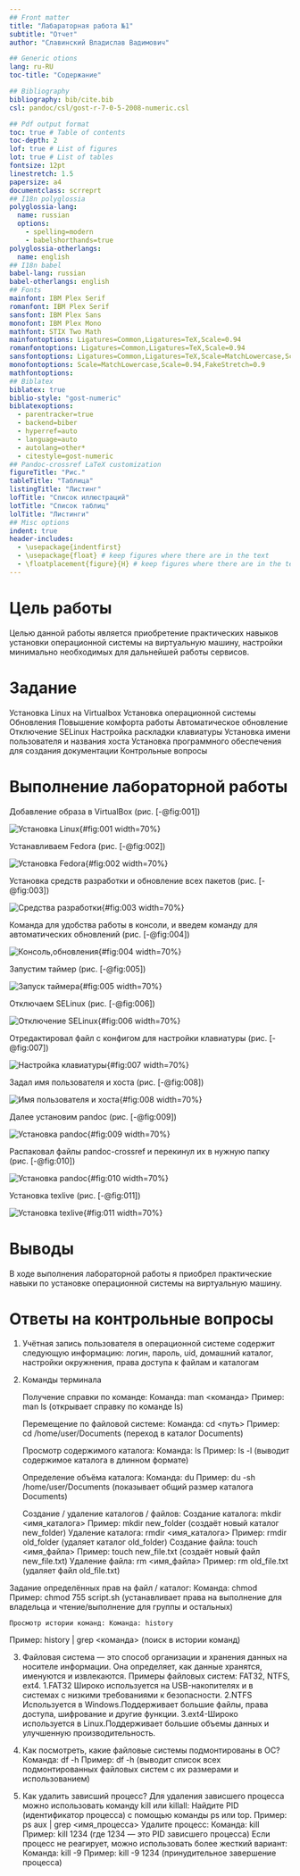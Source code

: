 ```yaml
---
## Front matter
title: "Лабараторная работа №1"
subtitle: "Отчет"
author: "Славинский Владислав Вадимович"

## Generic otions
lang: ru-RU
toc-title: "Содержание"

## Bibliography
bibliography: bib/cite.bib
csl: pandoc/csl/gost-r-7-0-5-2008-numeric.csl

## Pdf output format
toc: true # Table of contents
toc-depth: 2
lof: true # List of figures
lot: true # List of tables
fontsize: 12pt
linestretch: 1.5
papersize: a4
documentclass: scrreprt
## I18n polyglossia
polyglossia-lang:
  name: russian
  options:
	- spelling=modern
	- babelshorthands=true
polyglossia-otherlangs:
  name: english
## I18n babel
babel-lang: russian
babel-otherlangs: english
## Fonts
mainfont: IBM Plex Serif
romanfont: IBM Plex Serif
sansfont: IBM Plex Sans
monofont: IBM Plex Mono
mathfont: STIX Two Math
mainfontoptions: Ligatures=Common,Ligatures=TeX,Scale=0.94
romanfontoptions: Ligatures=Common,Ligatures=TeX,Scale=0.94
sansfontoptions: Ligatures=Common,Ligatures=TeX,Scale=MatchLowercase,Scale=0.94
monofontoptions: Scale=MatchLowercase,Scale=0.94,FakeStretch=0.9
mathfontoptions:
## Biblatex
biblatex: true
biblio-style: "gost-numeric"
biblatexoptions:
  - parentracker=true
  - backend=biber
  - hyperref=auto
  - language=auto
  - autolang=other*
  - citestyle=gost-numeric
## Pandoc-crossref LaTeX customization
figureTitle: "Рис."
tableTitle: "Таблица"
listingTitle: "Листинг"
lofTitle: "Список иллюстраций"
lotTitle: "Список таблиц"
lolTitle: "Листинги"
## Misc options
indent: true
header-includes:
  - \usepackage{indentfirst}
  - \usepackage{float} # keep figures where there are in the text
  - \floatplacement{figure}{H} # keep figures where there are in the text
---
```


# Цель работы

Целью данной работы является приобретение практических навыков установки операционной системы на виртуальную машину, настройки минимально необходимых для дальнейшей работы сервисов.

# Задание

Установка Linux на Virtualbox
Установка операционной системы
Обновления
Повышение комфорта работы
Автоматическое обновление
Отключение SELinux
Настройка раскладки клавиатуры
Установка имени пользователя и названия хоста
Установка программного обеспечения для создания документации
Контрольные вопросы

# Выполнение лабораторной работы

Добавление образа в VirtualBox (рис. [-@fig:001])

![Установка Linux](image/1.png){#fig:001 width=70%}

Устанавливаем Fedora (рис. [-@fig:002])

![Установка Fedora](image/2.png){#fig:002 width=70%}

Установка средств разработки и обновление всех пакетов (рис. [-@fig:003])

![Средства разработки](image/3.png){#fig:003 width=70%}

Команда для удобства работы в консоли, и введем команду для автоматических обновлений (рис. [-@fig:004])

![Консоль,обновления](image/4.png){#fig:004 width=70%}

Запустим таймер (рис. [-@fig:005])

![Запуск таймера](image/5.png){#fig:005 width=70%}

Отключаем SELinux (рис. [-@fig:006])

![Отключение SELinux](image/6.png){#fig:006 width=70%}

Отредактировал файл с конфигом для настройки клавиатуры  (рис. [-@fig:007])

![Настройка клавиатуры](image/7.png){#fig:007 width=70%}

Задал имя пользователя и хоста (рис. [-@fig:008])

![Имя пользователя и хоста](image/8.png){#fig:008 width=70%}

Далее установим pandoc (рис. [-@fig:009])

![Установка pandoc](image/9.png){#fig:009 width=70%}
 
Распаковал файлы pandoc-crossref и перекинул их в нужную папку (рис. [-@fig:010])

![Установка pandoc](image/10.png){#fig:010 width=70%}

Установка texlive (рис. [-@fig:011])

![Установка texlive](image/10.png){#fig:011 width=70%}

# Выводы

В ходе выполнения лабораторной работы я приобрел практические навыки по установке операционной системы на виртуальную машину. 

# Ответы на контрольные вопросы

1. Учётная запись пользователя в операционной системе содержит следующую информацию: логин, пароль, uid, домашний каталог, настройки окружнения, права доступа к файлам и каталогам

2. Команды терминала

    Получение справки по команде:
Команда: man <команда>
Пример: man ls (открывает справку по команде ls)

    Перемещение по файловой системе:
Команда: cd <путь>
Пример: cd /home/user/Documents (переход в каталог Documents)

    Просмотр содержимого каталога:
Команда: ls
Пример: ls -l (выводит содержимое каталога в длинном формате)

    Определение объёма каталога:
Команда: du
Пример: du -sh /home/user/Documents (показывает общий размер каталога Documents)

    Создание / удаление каталогов / файлов:
Создание каталога: mkdir <имя_каталога>
 Пример: mkdir new_folder (создаёт новый каталог new_folder)
Удаление каталога: rmdir <имя_каталога>
Пример: rmdir old_folder (удаляет каталог old_folder)
Создание файла: touch <имя_файла>
Пример: touch new_file.txt (создаёт новый файл new_file.txt)
Удаление файла: rm <имя_файла>
Пример: rm old_file.txt (удаляет файл old_file.txt)

Задание определённых прав на файл / каталог:
Команда: chmod
Пример: chmod 755 script.sh (устанавливает права на выполнение для владельца и чтение/выполнение для группы и остальных)

    Просмотр истории команд: Команда: history
Пример: history | grep <команда> (поиск в истории команд)


3. Файловая система — это способ организации и хранения данных на носителе информации. Она определяет, как данные хранятся, именуются и извлекаются. Примеры файловых систем: FAT32, NTFS, ext4.
1.FAT32 Широко используется на USB-накопителях и в системах с низкими требованиями к безопасности.
2.NTFS Используется в Windows.Поддерживает большие файлы, права доступа, шифрование и другие функции.
3.ext4-Широко используется в Linux.Поддерживает большие объемы данных и улучшенную производительность.


4. Как посмотреть, какие файловые системы подмонтированы в ОС?
 Команда: df -h Пример: df -h (выводит список всех подмонтированных файловых систем с их размерами и использованием)


5. Как удалить зависший процесс?
Для удаления зависшего процесса можно использовать команду kill или killall:
Найдите PID (идентификатор процесса) с помощью команды ps или top.
Пример: ps aux | grep <имя_процесса>
Удалите процесс:
Команда: kill <PID>
Пример: kill 1234 (где 1234 — это PID зависшего процесса)
Если процесс не реагирует, можно использовать более жесткий вариант:
Команда: kill -9 <PID>
Пример: kill -9 1234 (принудительное завершение процесса)

